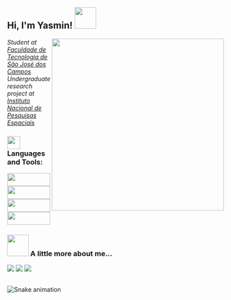 <h2> Hi, I'm Yasmin! <img src="https://media.giphy.com/media/mGcNjsfWAjY5AEZNw6/giphy.gif" width="50"></h2>
<img align='right' src="https://media.giphy.com/media/f6hnhHkks8bk4jwjh3/giphy.gif" width="400">
<p><em>Student at <a href="https://www.cps.sp.gov.br/fatecs/fatec-sao-jose-dos-campos-prof-jessen-vidal/">Faculdade de Tecnologia de São José dos Campos</a></br> Undergraduate research project at <a href="https://www.gov.br/inpe/pt-br">Instituto Nacional de Pesquisas Espaciais</a>
</em></p>


### <img src="https://media.giphy.com/media/j3cfd9l4noFrKQI7KN/giphy.gif" width="30"> Languages and Tools:
<div>
<img align="center" height="30" width="100" src="https://img.shields.io/badge/Python-14354C?style=for-the-badge&logo=python&logoColor=white">
<img align="center" height="30" width="100" src="https://img.shields.io/badge/HTML5-E34F26?style=for-the-badge&logo=html5&logoColor=white">
<img align="center" height="30" width="100" src="https://img.shields.io/badge/CSS3-1572B6?style=for-the-badge&logo=css3&logoColor=white">
<img align="center" height="30" width="100" src="https://img.shields.io/badge/Figma-F24E1E?style=for-the-badge&logo=figma&logoColor=white">
 
 
</div>


### <img src="https://media.giphy.com/media/VgCDAzcKvsR6OM0uWg/giphy.gif" width="50"> A little more about me...  
<div>
<a href="https://www.instagram.com/ymosena/" target="_blank"><img src="https://img.shields.io/badge/-Instagram-%23E4405F?style=for-the-badge&logo=instagram&logoColor=white" target="_blank"></a>
<a href = "mailto:yasmin.mosena@gmail.com"><img src="https://img.shields.io/badge/-Gmail-%23333?style=for-the-badge&logo=gmail&logoColor=white" target="_blank"></a>
<a href="https://www.linkedin.com/in/yasmin-mósena-11b256249/" target="_blank"><img src="https://img.shields.io/badge/-LinkedIn-%230077B5?style=for-the-badge&logo=linkedin&logoColor=white" target="_blank"></a>
  
##
  
  
 ![Snake animation](https://github.com/ymosena/ymosena/blob/output/github-contribution-grid-snake.svg)

</div>
